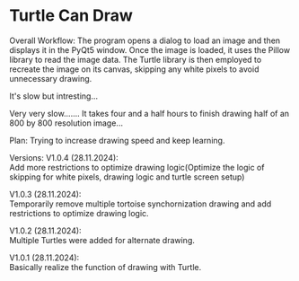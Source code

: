 # Turtle Can Draw
Overall Workflow:
    The program opens a dialog to load an image and then displays it in the PyQt5 window.
    Once the image is loaded, it uses the Pillow library to read the image data.
    The Turtle library is then employed to recreate the image on its canvas, skipping any white pixels to avoid unnecessary drawing.

It's slow but intresting...

Very very slow.......
It takes four and a half hours to finish drawing half of an 800 by 800 resolution image...

Plan:
    Trying to increase drawing speed and keep learning.

Versions:
V1.0.4 (28.11.2024):  
    Add more restrictions to optimize drawing logic(Optimize the logic of skipping for white pixels, drawing logic and turtle screen setup)
    
V1.0.3 (28.11.2024):  
    Temporarily remove multiple tortoise synchornization drawing and add restrictions to optimize drawing logic.

V1.0.2 (28.11.2024):  
    Multiple Turtles were added for alternate drawing.

V1.0.1 (28.11.2024):  
    Basically realize the function of drawing with Turtle.
